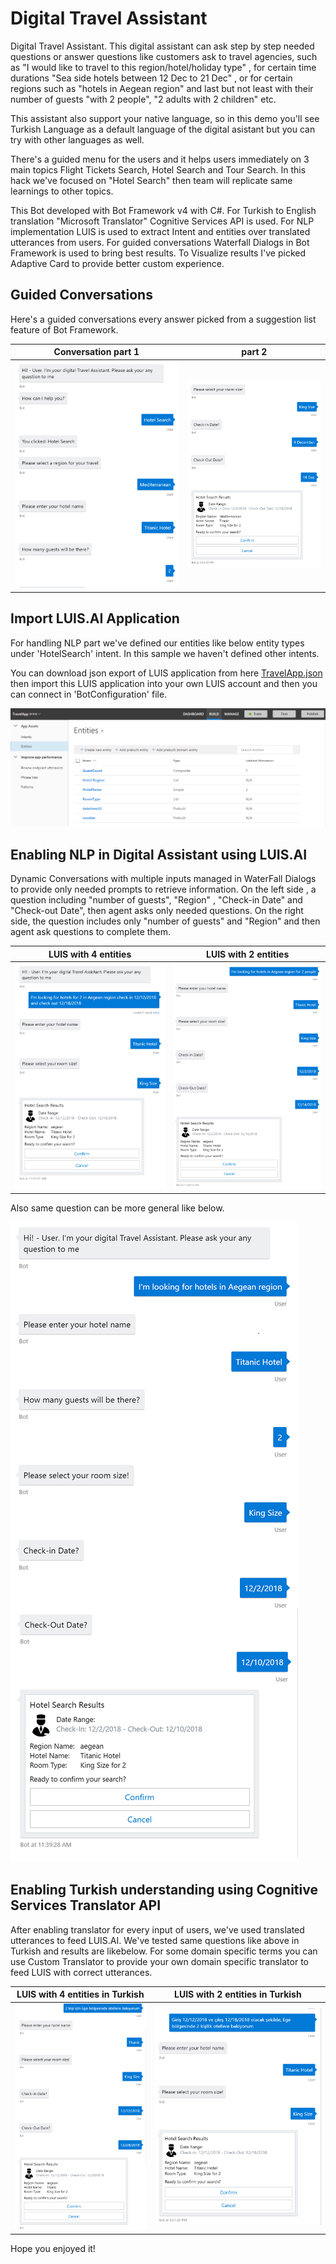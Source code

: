 # Digital Travel Assistant
Digital Travel Assistant. This digital assistant can ask step by step needed questions or answer questions like customers ask to travel agencies, such as "I would like to travel to this region/hotel/holiday type" , for certain time durations "Sea side hotels between 12 Dec to 21 Dec" , or for certain regions such as "hotels in Aegean region" and last but not least with their number of guests "with 2 people", "2 adults with 2 children" etc.

This assistant also support your native language, so in this demo you'll see Turkish Language as a default language of the digital asistant but you can try with other languages as well.

There's a guided menu for the users and it helps users immediately on 3 main topics Flight Tickets Search, Hotel Search and Tour Search. In this hack we've focused on "Hotel Search" then team will replicate same learnings to other topics.

This Bot developed with Bot Framework v4 with C#. For Turkish to English translation "Microsoft Translator" Cognitive Services API is used. For NLP implementation LUIS is used to extract Intent and entities over translated utterances from users. For guided conversations Waterfall Dialogs in Bot Framework is used to bring best results.
To Visualize results I've picked Adaptive Card to provide better custom experience.

## Guided Conversations

Here's a guided conversations every answer picked from a suggestion list feature of Bot Framework.

 Conversation part 1         |       part 2
:-------------------------:|:-------------------------:
![](screenshots/dialog.png)  |  ![](screenshots/dialog2.png)

## Import LUIS.AI Application
For handling NLP part we've defined our entities like below entity types under 'HotelSearch' intent. In this sample we haven't defined other intents. 

You can download json export of LUIS application from here [TravelApp.json](LuisApp/TravelApp.json) then import this LUIS application into your own LUIS account and then you can connect in 'BotConfiguration' file.

![](screenshots/luisentities.png) 
	
## Enabling NLP in Digital Assistant using LUIS.AI

Dynamic Conversations with multiple inputs managed in WaterFall Dialogs to provide only needed prompts to retrieve information.
On the left side , a question including "number of guests", "Region" , "Check-in Date" and "Check-out Date", then agent asks only needed questions. 
On the right side, the question includes only "number of guests" and "Region" and then agent ask questions to complete them.

 LUIS with 4 entities             |  LUIS with 2 entities
:-------------------------:|:-------------------------:
![](screenshots/luisdialog.png)  |  ![](screenshots/luisdialog2.png)

Also same question can be more general like below.

![](screenshots/luisdialog1.png) 

## Enabling Turkish understanding using Cognitive Services Translator API

After enabling translator for every input of users, we've used translated utterances to feed LUIS.AI. We've tested same questions like above in Turkish and results are likebelow. For some domain specific terms you can use Custom Translator to provide your own domain specific translator to feed LUIS with correct utterances.

 LUIS with 4 entities in Turkish   |  LUIS with 2 entities in Turkish
:-------------------------:|:-------------------------:
![](screenshots/luisdialogTR.png)  |  ![](screenshots/luisdialogTR1.png)


Hope you enjoyed it!
